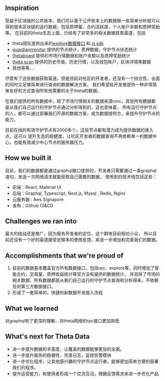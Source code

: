 ## Inspiration
受益于区块链的公共账本，我们可以基于公开账本上的数据做一些简单分析就可以
得到很多区块链的运行数据，包括质押量，合约活跃度，个人账户余额和质押奖励等。
在目前的theta生态上面，已经有了非常多的相关数据获取渠道，包括
* theta团队提供出来的[explore数据接口](https://docs.thetatoken.org/docs/explorer-overview) 和  [js sdk](https://docs.thetatoken.org/docs/theta-js-sdk-overview) 
* [guardianmonitor](https://guardianmonitor.io) 提供的节点统计，质押数据，守护节点状态统计
* [thetaboard](https://thetaboard.io/) 提供的市场行情数据和账户余额以及质押奖励统计
* [theta scan](http://www.thetascan.io/document/) 提供的历史市值，历史行情，以及钱包账户，区块详情等数据
* 其他等等....

尽管有了这些数据获取渠道，但是目前对社区的开发者，还没有一个综合性，全面的同时又足够简单进行查询的数据解决方案，
我们希望给开发者提供一种非常简单友好的方式查询所有他需要的关于theta的数据。

在我们提供的所有数据中，除了市场行情相关的数据来源cmc，其他所有数据都是从我们自己运行的守护节点通过分析得到的，这也意味着，
所有运行守护节点的人，都可以通过部署我们开源的数据方案，成为数据提供方，来提升守护节点的能力。

目前在线的有效守护节点有2000多个，这些节点都有潜力成为提供数据的接入点，这可以
提升生态的稳健度，让社区开发者的数据查询不再依赖单一的数据中心，也能有效减少中心节点的服务器压力。

## How we built it
目前，我们的数据都是通过graphql接口提供的，开发者只需要通过一条graphql语句，发送一次网络请求就能获取自己需要的数据。
使用到的技术栈包括这些：
* 前端：React, Material UI
* 后端：Graphql, Typescript, Nest.js, Mysql , Redis, Nginx
* 云服务器 : Aws Signapore
* 发布：Github CI&CD


## Challenges we ran into
最大的挑战还是推广，因为服务开发者的定位，这个群体目前相对小众，
所以目前还没有一个好的渠道接受足够多的使用反馈，来进一步增加和完善我们的数据。

## Accomplishments that we're proud of
1. 目前的数据基本覆盖官方所有数据接口，包括rpc、explore等，同时增加了智能合约，交易量，质押收益统计等官方没有提供的数据统计，
并且除了市场的相关数据，所有数据都是从我们自己运行的守护节点查询和分析得来，不依赖任何第三方数据接口。
2. 形成了一套简单的，快捷的新数据开发接入流程

## What we learned
对graphql有了更深的理解，对theta网络的rpc接口更加熟悉

## What's next for Theta Data 
* 进一步提升数据的丰富度，让覆盖的数据能够更加的全面。 
* 进一步提升服务的稳健性，完善日志，监控告警模块
* 进一步优化程序，让其他感兴趣的守护节点运行者，能够更加简单方便的部署我们的程序。
* 提升运营能力，和使用者形成一个交流互动，根据反馈需求来进一步优化产品